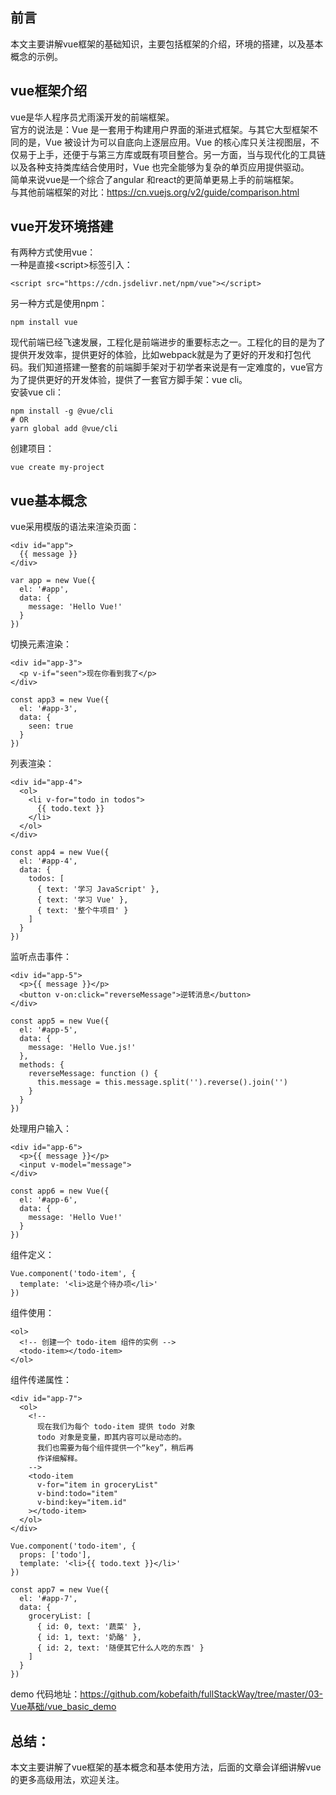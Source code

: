## 前言
本文主要讲解vue框架的基础知识，主要包括框架的介绍，环境的搭建，以及基本概念的示例。
## vue框架介绍
vue是华人程序员尤雨溪开发的前端框架。  
官方的说法是：Vue 是一套用于构建用户界面的渐进式框架。与其它大型框架不同的是，Vue 被设计为可以自底向上逐层应用。Vue 的核心库只关注视图层，不仅易于上手，还便于与第三方库或既有项目整合。另一方面，当与现代化的工具链以及各种支持类库结合使用时，Vue 也完全能够为复杂的单页应用提供驱动。   
简单来说vue是一个综合了angular 和react的更简单更易上手的前端框架。  
与其他前端框架的对比：https://cn.vuejs.org/v2/guide/comparison.html  
## vue开发环境搭建
有两种方式使用vue：  
一种是直接\<script\>标签引入：

```
<script src="https://cdn.jsdelivr.net/npm/vue"></script>
```
另一种方式是使用npm：  

```
npm install vue
```
现代前端已经飞速发展，工程化是前端进步的重要标志之一。工程化的目的是为了提供开发效率，提供更好的体验，比如webpack就是为了更好的开发和打包代码。我们知道搭建一整套的前端脚手架对于初学者来说是有一定难度的，vue官方为了提供更好的开发体验，提供了一套官方脚手架：vue cli。  
安装vue cli：

```
npm install -g @vue/cli
# OR
yarn global add @vue/cli
```
创建项目：  

```
vue create my-project
```
## vue基本概念
vue采用模版的语法来渲染页面：
  
```
<div id="app">
  {{ message }}
</div>

var app = new Vue({
  el: '#app',
  data: {
    message: 'Hello Vue!'
  }
})
```
切换元素渲染：  

```
<div id="app-3">
  <p v-if="seen">现在你看到我了</p>
</div>
```
```
const app3 = new Vue({
  el: '#app-3',
  data: {
    seen: true
  }
})
```
列表渲染：

```
<div id="app-4">
  <ol>
    <li v-for="todo in todos">
      {{ todo.text }}
    </li>
  </ol>
</div>
```
```
const app4 = new Vue({
  el: '#app-4',
  data: {
    todos: [
      { text: '学习 JavaScript' },
      { text: '学习 Vue' },
      { text: '整个牛项目' }
    ]
  }
})
```
监听点击事件：
```
<div id="app-5">
  <p>{{ message }}</p>
  <button v-on:click="reverseMessage">逆转消息</button>
</div>
```
```
const app5 = new Vue({
  el: '#app-5',
  data: {
    message: 'Hello Vue.js!'
  },
  methods: {
    reverseMessage: function () {
      this.message = this.message.split('').reverse().join('')
    }
  }
})
```
处理用户输入：

```
<div id="app-6">
  <p>{{ message }}</p>
  <input v-model="message">
</div>
```
```
const app6 = new Vue({
  el: '#app-6',
  data: {
    message: 'Hello Vue!'
  }
})
```
组件定义：
```
Vue.component('todo-item', {
  template: '<li>这是个待办项</li>'
})
```
组件使用：

```
<ol>
  <!-- 创建一个 todo-item 组件的实例 -->
  <todo-item></todo-item>
</ol>
```
组件传递属性：

```
<div id="app-7">
  <ol>
    <!--
      现在我们为每个 todo-item 提供 todo 对象
      todo 对象是变量，即其内容可以是动态的。
      我们也需要为每个组件提供一个“key”，稍后再
      作详细解释。
    -->
    <todo-item
      v-for="item in groceryList"
      v-bind:todo="item"
      v-bind:key="item.id"
    ></todo-item>
  </ol>
</div>

Vue.component('todo-item', {
  props: ['todo'],
  template: '<li>{{ todo.text }}</li>'
})

const app7 = new Vue({
  el: '#app-7',
  data: {
    groceryList: [
      { id: 0, text: '蔬菜' },
      { id: 1, text: '奶酪' },
      { id: 2, text: '随便其它什么人吃的东西' }
    ]
  }
})
```
demo 代码地址：https://github.com/kobefaith/fullStackWay/tree/master/03-Vue基础/vue_basic_demo 
##  总结：
本文主要讲解了vue框架的基本概念和基本使用方法，后面的文章会详细讲解vue的更多高级用法，欢迎关注。
